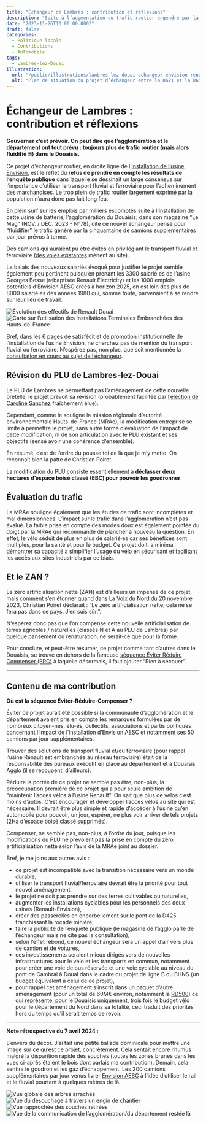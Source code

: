 ```yaml
---
title: "Échangeur de Lambres : contribution et réflexions"
description: "Suite à l’augmentation du trafic routier engendré par la création de l’usine de batterie Envision, l’aglomération dépense 45 millions d’euros pour de nouvelles routes…"
date: "2023-11-26T10:00:00.000Z"
draft: false
categories:
  - Politique locale
  - Contributions
  - Automobile
tags:
  - Lambres-lez-Douai
illustration:
  url: "/public/illustrations/lambres-lez-douai-echangeur-envision-renault.png"
  alt: "Plan de situation du projet d’échangeur entre la D621 et la D650"
---
```


# Échangeur de Lambres : contribution et réflexions

**Gouverner c’est prévoir. On peut dire que l’agglomération et le département ont tout prévu : toujours plus de trafic routier (mais alors fluidifié 🙄) dans le Douaisis.**

Ce projet d’échangeur routier, en droite ligne de l’[installation de l’usine Envision](./usine-de-batterie-envision-reunion-de-cloture), est le reflet du **refus de prendre en compte les résultats de l’enquête publique** dans laquelle se dessinait un large consensus sur l’importance d’utiliser le transport fluvial et ferroviaire pour l’acheminement des marchandises. Le trop plein de trafic routier largement exprimé par la population n’aura donc pas fait long feu.

En plein surf sur les emplois par milliers escomptés suite à l’installation de cette usine de batterie, l’agglomération du Douaisis, dans son magazine “Le Mag” (NOV. / DÉC. 2023 - N°78), cite ce nouvel échangeur pensé pour “fluidifier” le trafic généré par la cinquantaine de camions supplementaires par jour prévus à terme.

Des camions qui auraient pu être évités en privilégiant le transport fluvial et ferroviaire ([des voies existantes](https://www.google.com/maps/@50.3633703,3.0188608,1441m/data=!3m1!1e3?entry=ttu) mènent au site).

Le balais des nouveaux salariés évoqué pour justifier le projet semble également peu pertinent puisqu’en prenant les 3300 salarié·es de l’usine Georges Besse (rebaptisée Renault Electricity) et les 1000 emplois potentiels d’Envision AESC créés à horizon 2025, on est loin des plus de 8000 salarié·es des années 1980 qui, somme toute, parvenaient à se rendre sur leur lieu de travail.

![Évolution des effectifs de Renault Douai](/public/illustrations/effectifs-renault-douai.jpg)
![Carte sur l’utilisation des Installations Terminales Embranchées des Hauts-de-France](/public/illustrations/carte-utilisation-des-ite-hauts-de-france.png)

Bref, dans les 6 pages de satisfécit et de promotion institutionnelle de l’installation de l’usine Envision, ne cherchez pas de mention du transport fluvial ou ferroviaire. N’espérez pas, non plus, que soit mentionnée la [consultation en cours au sujet de l’échangeur](https://participation.proxiterritoires.fr/echangeur-lambres-lez-douai/).

## Révision du PLU de Lambres-lez-Douai

Le PLU de Lambres ne permettant pas l’aménagement de cette nouvelle bretelle, le projet prévoit sa révision (probablement facilitée par [l’élection de Caroline Sanchez](./des-elections-municipales-a-lambres-lez-douai-en-2023) fraîchement élue).

Cependant, comme le souligne la mission régionale d’autorité environnementale Hauts-de-France (MRAe), la modification entreprise se limite à permettre le projet, sans autre forme d’évaluation de l’impact de cette modification, ni de son articulation avec le PLU existant et ses objectifs (sensé avoir une cohérence d’ensemble).

En résumé, c’est de l’ordre du pousse toi de là que je m’y mette. On reconnaît bien la patte de Christian Poiret.

La modification du PLU consiste essentiellement à **déclasser deux hectares d’espace boisé classé (EBC) pour pouvoir les goudronner**.

## Évaluation du trafic

La MRAe souligne également que les études de trafic sont incomplètes et mal dimensionnées. L’impact sur le trafic dans l’agglomération n’est pas évalué. La faible prise en compte des modes doux est également pointée du doigt par la MRAe qui recommande de plancher à nouveau la question. En effet, le vélo séduit de plus en plus de salarié·es car ses bénéfices sont multiples, pour la santé et pour le budget. Ce projet doit, a minima, démontrer sa capacité à simplifier l’usage du vélo en sécurisant et facilitant les accès aux sites industriels par ce biais.

## Et le ZAN ?

Le zéro artificialisation nette (ZAN) est d’ailleurs un impensé de ce projet, mais comment s’en étonner quand dans La Voix du Nord du 20 novembre 2023, Christian Poiret déclarait : “Le zéro artificialisation nette, cela ne se fera pas dans ce pays. J’en suis sûr.”.

N’espérez donc pas que l’on compense cette nouvelle artificialisation de terres agricoles / naturelles (classés N et A au PLU de Lambres) par quelque pansement ou renaturation, ne serait-ce que pour la forme.

Pour conclure, et peut-être résumer, ce projet comme tant d’autres dans le Douaisis, se trouve en dehors de la fameuse [séquence Éviter Réduire Compenser (ERC)](https://www.ofb.gouv.fr/mettre-en-oeuvre-la-sequence-eviter-reduire-compenser) à laquelle désormais, il faut ajouter “Rien à secouer”.

---

## Contenu de ma contribution

**Où est la séquence Éviter-Réduire-Compenser ?**

Éviter ce projet aurait été possible si la communauté d’agglomération et le département avaient pris en compte les remarques formulées par de nombreux citoyen-nes, élu-es, collectifs, associations et partis politiques concernant l’impact de l’installation d’Envision AESC et notamment ses 50 camions par jour supplémentaires.

Trouver des solutions de transport fluvial et/ou ferroviaire (pour rappel l’usine Renault est embranchée au réseau ferroviaire) était de la responsabilité des bureaux exécutif en place au département et à Douaisis Agglo (il se recoupent, d’ailleurs).

Réduire la portée de ce projet ne semble pas être, non-plus, la préoccupation première de ce projet qui a pour seule ambition de "maintenir l’accès vélos à l’usine Renault". On sait que plus de vélos c’est moins d’autos. C’est encourager et développer l’accès vélos au site qui est nécessaire. Il devrait être plus simple et rapide d’accéder à l’usine qu’en automobile pour pouvoir, un jour, espérer, ne plus voir arriver de tels projets (2Ha d’espace boisé classé supprimés).

Compenser, ne semble pas, non-plus, à l’ordre du jour, puisque les modifications du PLU ne prévoient pas la prise en compte du zéro artificialisation nette selon l’avis de la MRAe joint au dossier.

Bref, je me joins aux autres avis :

- ce projet est incompatible avec la transition nécessaire vers un monde durable,
- utiliser le transport fluvial/ferroviaire devrait être la priorité pour tout nouvel aménagement,
- le projet ne doit pas prendre sur des terres cultivables ou naturelles,
- augmenter les installations cyclables pour les personnels des deux usines (Renault-Envision),
- créer des passerelles en encorbellement sur le pont de la D425 franchissant la rocade minière,
- faire la publicité de l’enquête publique (le magasine de l’agglo parle de l’échangeur mais ne cite pas la consultation),
- selon l’effet rebond, ce nouvel échangeur sera un appel d’air vers plus de camion et de voitures,
- ces investissements seraient mieux dirigés vers de nouvelles infrastructures pour le vélo et les transports en commun, notamment pour créer une voie de bus réservée et une voie cyclable au niveau du pont de Cambrai à Douai dans le cadre du projet de ligne B du BHNS (un budget équivalent à celui de ce projet),
- pour rappel cet aménagement s’inscrit dans un paquet d’autre aménagement (pour un total de 60M€ environ, notamment la [RD500](https://nicolasfroidure.fr/blog/projet-de-requalification-de-la-rd-500)) ce qui représente, pour le Douaisis uniquement, trois fois le budget vélo pour le département du Nord dans sa totalité, ceci traduit des priorités hors du temps qu’il serait temps de revoir.

---

**Note rétrospective du 7 avril 2024 :**

L’envers du décor. J’ai fait une petite ballade dominicale pour mettre une image sur ce qu’est ce projet, concrètement. Cela sentait encore l’humus malgré la disparition rapide des souches (toutes les zones brunes dans les vues ci-après étaient le bois dont parlais ma contribution). Demain, cela sentira le goudron et les gaz d’échappement. Les 200 camions supplémentaires par jour venus livrer [Envision AESC](./projet-d-usine-de-batterie-envision-douai) à l’idée d’utiliser le rail et le fluvial pourtant à quelques mètres de là.

![Vue globale des arbres arrachés](/public/illustrations/echangeur-lambres-travaux-vue-globale.jpg)
![Vue du désouchage à travers un engin de chantier](/public/illustrations/echangeur-lambres-travaux-vue-engin-chantier.jpg)
![Vue rapprochée des souches retirées](/public/illustrations/echangeur-lambres-travaux-vue-rapprochee-souches.jpg)
![Vue de la communication de l’agglomération/du département restée là](/public/illustrations/echangeur-lambres-travaux-vue-communication.jpg)
